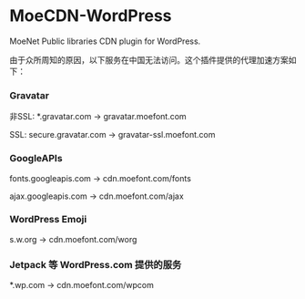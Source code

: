 # MoeCDN-WordPress
MoeNet Public libraries CDN plugin for WordPress.

由于众所周知的原因，以下服务在中国无法访问。这个插件提供的代理加速方案如下：

### Gravatar 

非SSL: *.gravatar.com -> gravatar.moefont.com

SSL: secure.gravatar.com -> gravatar-ssl.moefont.com

### GoogleAPIs

fonts.googleapis.com -> cdn.moefont.com/fonts

ajax.googleapis.com -> cdn.moefont.com/ajax

### WordPress Emoji

s.w.org -> cdn.moefont.com/worg

### Jetpack 等 WordPress.com 提供的服务

*.wp.com -> cdn.moefont.com/wpcom
